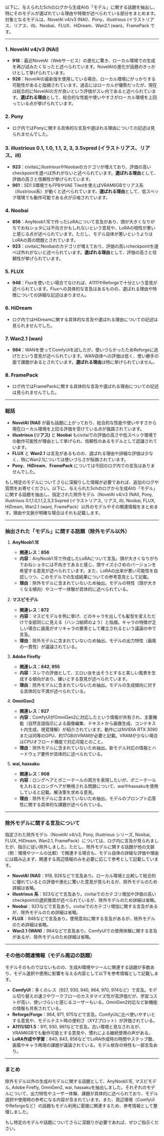 以下に、与えられた5chのログから生成AIの「モデル」に関する話題を抽出し、特にそのモデルが選ばれている理由や特徴が述べられている部分をまとめます。対象となるモデルは、NovelAI v4/v3 (NAI)、Pony、illustrious (イラストリアス、リアス、ill)、Noobai、FLUX、HiDream、Wan2.1 (wan)、FramePack です。

---

### 1. NovelAI v4/v3 (NAI)
- **918**：最近NovelAI（Webサービス）の進化に驚き、ローカル環境での生成を再び試みたくなったと述べられています。NovelAIの進化が話題のきっかけとして挙げられています。
- **926**：NovelAIの最新版を使用している場合、ローカル環境にがっかりする可能性があると指摘されています。過去にはローカルが優勢だったが、現在は総合的にNovelAIの方が良いという評価がスレ内であると述べられています。**選ばれる理由**として、総合的な性能や使いやすさがローカル環境を上回っている点が挙げられています。

### 2. Pony
- ログ内ではPonyに関する具体的な言及や選ばれる理由についての記述は見られませんでした。

### 3. illustrious 0.1, 1.0, 1.1, 2, 3, 3.5vpred (イラストリアス、リアス、ill)
- **923**：civitaiにillustriousやNoobaiのカテゴリが増えており、評価の高いcheckpointを選べば外れがないと述べられています。**選ばれる理由**として、評価の高さと信頼性が挙げられています。
- **961**：SD1.5環境でもFP8やVAE Tiledを使えばVRAM6GBでリアス系（illustrious系）が動くと述べられています。**選ばれる理由**として、低スペック環境でも動作可能である点が示唆されています。

### 4. Noobai
- **856**：AnyNoob1.1Eで作ったLoRAについて言及があり、頭が大きくなりがちでおねショタには不向きかもしれないという意見や、LoRAの相性が悪いと感じる点が述べられています。ただし、モデル自体が悪いというよりはLoRAの質の問題とされています。
- **923**：civitaiにNoobaiのカテゴリが増えており、評価の高いcheckpointを選べば外れがないと述べられています。**選ばれる理由**として、評価の高さと信頼性が挙げられています。

### 5. FLUX
- **948**：Fluxを使いたい場合でなければ、A1111やReforgeで十分という意見が述べられています。Fluxへの具体的な言及はあるものの、選ばれる理由や特徴についての詳細な記述はありません。

### 6. HiDream
- ログ内ではHiDreamに関する具体的な言及や選ばれる理由についての記述は見られませんでした。

### 7. Wan2.1 (wan)
- **984**：WANを使ってComfyUIを試したが、使いづらかったためReforgeに逃げたという意見が述べられています。WAN自体への評価は低く、使い勝手の面で課題があるとされています。**選ばれる理由**は特に挙げられていません。

### 8. FramePack
- ログ内ではFramePackに関する具体的な言及や選ばれる理由についての記述は見られませんでした。

---

### 総括
- **NovelAI (NAI)** が最も話題に上がっており、総合的な性能や使いやすさから現在ローカル環境を上回る評価を受けている点が強調されています。
- **illustrious (リアス)** と **Noobai** もcivitaiでの評価の高さや低スペック環境での動作可能性が理由として挙げられ、信頼性のあるモデルとして認識されています。
- **FLUX** と **Wan2.1** は言及があるものの、選ばれる理由や詳細な評価は少なく、特にWan2.1については使いづらさが指摘されています。
- **Pony**、**HiDream**、**FramePack** については今回のログ内での言及はありませんでした。

もし特定のモデルについてさらに深掘りした情報が必要であれば、追加のログや質問をお寄せください。以下に、与えられた5chのログから生成AIの「モデル」に関する話題を抽出し、指定された除外モデル（NovelAI v4/v3 (NAI), Pony, illustrious 0.1,1.0,1.1,2,3,3.5vpred (イラストリアス, リアス, ill), Noobai, FLUX, HiDream, Wan2.1 (wan), FramePack）以外のモデルやその関連情報をまとめます。理由や文脈が明確な場合はそれも記載します。

---

### 抽出された「モデル」に関する話題（除外モデル以外）

1. **AnyNoob1.1E**  
   - **関連レス：856**  
   - **内容**：AnyNoob1.1Eで作成したLoRAについて言及。頭が大きくなりがちでおねショタには不向きであると感じ、頭サイズ小さめのバージョンを希望する意見が述べられています。また、LoRAの出来が悪い可能性を自認しつつ、このモデルでの生成結果についての参考意見として記載。  
   - **理由**：除外モデルに含まれていないため抽出。モデルの特性（頭が大きくなる傾向）やユーザー体験が具体的に述べられている。

2. **マスピモデル**  
   - **関連レス：872**  
   - **内容**：マスピモデルを例に挙げ、どのキャラを出しても髪型を変えただけで全部同じに見える（ハンコ絵師のよう）と指摘。キャラの特徴が乏しい場合に画風がオリキャラの要素として確立されるという議論の中で言及。  
   - **理由**：除外モデルに含まれていないため抽出。モデルの出力特性（画風の一貫性）が議論されている。

3. **Adobe Firefly**  
   - **関連レス：842, 955**  
   - **内容**：スレでの評価として、エロい女を出そうとすると美しい風景を生成する傾向があり、嫌いとする意見が述べられています。  
   - **理由**：除外モデルに含まれていないため抽出。モデルの生成傾向に対する具体的な不満が述べられている。

4. **OmniGen2**  
   - **関連レス：927**  
   - **内容**：ComfyUIがOmniGen2に対応したという情報が共有され、主要機能（自然言語指示による画像編集、テキストから画像生成、コンテキスト内生成、視覚理解）が紹介されています。動作にはNVIDIA RTX 3090または同等のGPU、約17GBのVRAMが必要と記載。VRAMが少ない場合はCPUオフロード機能で対応可能とのこと。  
   - **理由**：除外モデルに含まれていないため抽出。新モデル対応の情報とハードウェア要件が具体的に述べられている。

5. **wai, hassaku**  
   - **関連レス：908**  
   - **内容**：ロングヘアとポニーテールの両方を表現したいが、ポニーテールを入れるとロングヘアが無視される問題について、waiやhassakuを使用していると記載。解決策を求める意見。  
   - **理由**：除外モデルに含まれていないため抽出。モデルのプロンプト応答性に関する具体的な課題が述べられている。

---

### 除外モデルに関する言及について
指定された除外モデル（NovelAI v4/v3, Pony, illustrious シリーズ, Noobai, FLUX, HiDream, Wan2.1, FramePack）については、ログ内に言及が見られましたが、指示に従い除外しました。ただし、除外モデルに関する話題が他の文脈（例：環境やツールの比較）で関連する場合も、モデル自体の詳細な評価や理由には踏み込まず、関連する周辺情報のみを必要に応じて参考として記載しています。

- **NovelAI (NAI)**：918, 926などで言及あり。ローカル環境と比較して総合的に優れているとの評価や進化に驚いた意見が見られるが、除外モデルのため詳細は省略。
- **illustrious 系**：923などで言及あり。civitaiでのカテゴリ増加や評価の高いcheckpointの選択推奨が述べられているが、除外モデルのため詳細は省略。
- **Noobai**：923などで言及あり。civitaiでのカテゴリ増加に関する言及があるが、除外モデルのため詳細は省略。
- **FLUX**：948などで言及あり。使用意向に関する言及があるが、除外モデルのため詳細は省略。
- **Wan2.1 (WAN)**：984などで言及あり。ComfyUIでの使用体験に関する言及があるが、除外モデルのため詳細は省略。

---

### その他の関連情報（モデル周辺の話題）
モデルそのものではないものの、生成AI環境やツールに関連する話題が多数あり、モデル選択や使用に影響を与える内容として以下を参考情報として記載します。

- **ComfyUI**：多くのレス（927, 930, 940, 964, 970, 974など）で言及。モデル切り替えの速さやワークフローのカスタマイズ性が高評価だが、学習コストが高い、使いづらいと感じるユーザーもいる。OmniGen2対応など新機能の情報も共有されている。
- **Reforge/Forge**：964, 971, 975などで言及。ComfyUIに比べ使いやすいとする意見や、モデルテスト時の便利さ（XYZプロット）が評価されている。
- **A1111/SD1.5**：911, 930, 961などで言及。古い環境と見なされるが、VRAM6GBでも動作可能とする意見や、慣れによる継続使用の声がある。
- **LoRA作成や学習**：840, 843, 856などでLoRA作成時の時間やステップ数、画風やキャラ再現の課題が議論されている。モデル依存の特性も一部言及あり。

---

### まとめ
除外モデル以外の生成AIモデルに関する話題として、AnyNoob1.1E, マスピモデル, Adobe Firefly, OmniGen2, wai, hassakuを抽出しました。それぞれのモデルについて、出力特性やユーザー体験、課題が具体的に述べられており、モデル選択や使用時の参考になる内容が含まれています。また、周辺環境（ComfyUIやReforgeなど）の話題もモデル利用に密接に関連するため、参考情報として整理しました。

もし特定のモデルや話題についてさらに深掘りが必要であれば、ぜひご指示ください。